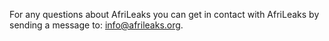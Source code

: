 For any questions about AfriLeaks you can get in contact with AfriLeaks by sending a message to: [info@afrileaks.org](mailto:info@afrileaks.org).
